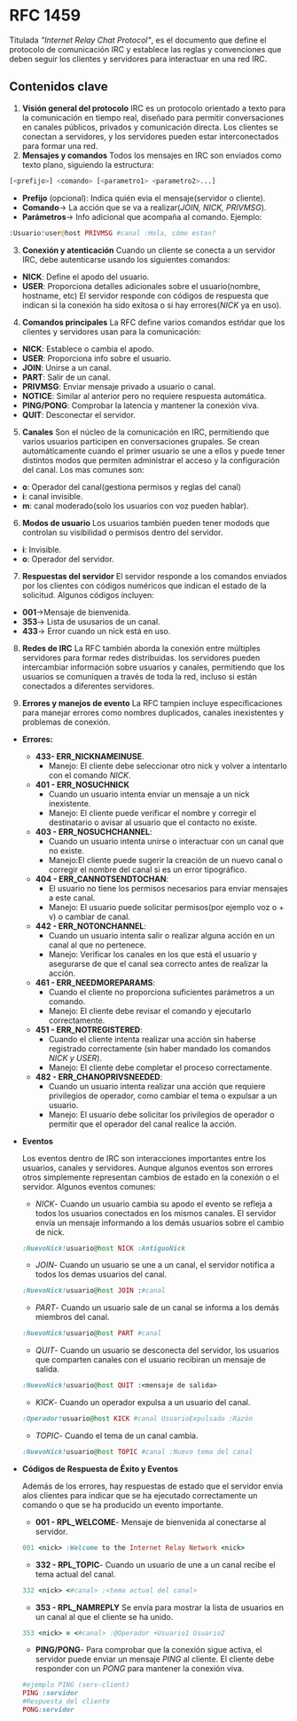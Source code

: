 # RFC 1459

Titulada *"Internet Relay Chat Protocol"*, es el documento que define el protocolo de comunicación IRC y establece las reglas y convenciones que deben seguir los clientes y servidores para interactuar en una red IRC.

## Contenidos clave 

1. **Visión general del protocolo**
IRC es un protocolo orientado a texto para la comunicación en tiempo real, diseñado para permitir conversaciones en canales públicos, privados y comunicación directa. Los clientes se conectan a servidores, y los servidores pueden estar interconectados para formar una red.
2. **Mensajes y comandos**
Todos los mensajes en IRC son enviados como texto plano, siguiendo la estructura:
```php
[<prefijo>] <comando> [<parametro1> <parametro2>...]
```
* **Prefijo** (opcional): Indica quién evia el mensaje(servidor o cliente).
* **Comando**-> La acción que se va a realizar(*JOIN, NICK, PRIVMSG*).
* **Parámetros**-> Info adicional que acompaña al comando.
Ejemplo:
```php
:Usuario!user@host PRIVMSG #canal :Hola, cómo estan?
```
3. **Conexión y atenticación**
Cuando un cliente se conecta a un servidor IRC, debe autenticarse usando los siguientes comandos:
* **NICK**: Define el apodo del usuario.
* **USER**: Proporciona detalles adicionales sobre el usuario(nombre, hostname, etc)
El servidor responde con códigos de respuesta que indican si la conexión ha sido exitosa o si hay errores(*NICK* ya en uso).

4. **Comandos principales**
La RFC define varios comandos estńdar que los clientes y servidores usan para la comunicación:
* **NICK**: Establece o cambia el apodo.
* **USER**: Proporciona info sobre el usuario.
* **JOIN**: Unirse a un canal.
* **PART**: Salir de un canal.
* **PRIVMSG**: Enviar mensaje privado a usuario o canal.
* **NOTICE**: Similar al anterior pero no requiere respuesta automática.
* **PING/PONG**: Comprobar la latencia y mantener la conexión viva.
* **QUIT**: Desconectar el servidor.

5. **Canales**
Son el núcleo de la comunicación en IRC, permitiendo que varios usuarios participen en conversaciones grupales. Se crean automáticamente cuando el primer usuario se une a ellos y puede tener distintos modos que permiten administrar el acceso y la configuración del canal. Los mas comunes son:
* **o**: Operador del canal(gestiona permisos y reglas del canal)
* **i**: canal invisible.
* **m**: canal moderado(solo los usuarios con voz pueden hablar).

6. **Modos de usuario**
Los usuarios también pueden tener modods que controlan su visibilidad o permisos dentro del servidor.
* **i**: Invisible.
* **o**: Operador del servidor.

7. **Respuestas del servidor**
El servidor responde a los comandos enviados por los clientes con códigos numéricos que indican el estado de la solicitud. Algunos códigos incluyen:
* **001**->Mensaje de bienvenida.
* **353**-> Lista de ususarios de un canal.
* **433**-> Error cuando un nick está en uso.

8. **Redes de IRC**
La RFC también aborda la conexión entre múltiples servidores para formar redes distribuidas. los servidores pueden intercambiar información sobre usuarios y canales, permitiendo que los usuarios se comuniquen a través de toda la red, incluso si están conectados a diferentes servidores.

9. **Errores y manejos de evento**
La RFC tampien incluye especificaciones para manejar errores como 
nombres duplicados, canales inexistentes y problemas de conexión.
+ **Errores:**	
	* **433- ERR_NICKNAMEINUSE**.
		* Manejo: El cliente debe seleccionar otro nick y volver a intentarlo con el comando *NICK*.
	* **401 - ERR_NOSUCHNICK**
		* Cuando un usuario intenta enviar un mensaje a un nick inexistente.
		* Manejo: El cliente puede verificar el nombre y corregir el destinatario o avisar al usuario que el contacto no existe.
	* **403 - ERR_NOSUCHCHANNEL**:
		* Cuando un usuario intenta unirse o interactuar con un canal que no existe.
		* Manejo:El cliente puede sugerir la creación de un nuevo canal o corregir el nombre del canal si es un error tipográfico.
	* **404 - ERR_CANNOTSENDTOCHAN**:
		* El usuario no tiene los permisos necesarios para enviar mensajes a este canal.
		* Manejo: El usuario puede solicitar permisos(por ejemplo voz o + v) o cambiar de canal.
	* **442 - ERR_NOTONCHANNEL**:
		* Cuando un usuario intenta salir o realizar alguna acción en un canal al que no pertenece.
		* Manejo: Verificar los canales en los que está el usuario y asegurarse de que el canal sea correcto antes de realizar la acción.
	* **461 - ERR_NEEDMOREPARAMS**:
		* Cuando el cliente no proporciona suficientes parámetros a un comando.
		* Manejo: El cliente debe revisar el comando y ejecutarlo correctamente.
	* **451 - ERR_NOTREGISTERED**:
		* Cuando el cliente intenta realizar una acción sin haberse registrado correctamente (sin haber mandado los comandos *NICK y USER*).
		* Manejo: El cliente debe completar el proceso correctamente.
	* **482 - ERR_CHANOPRIVSNEEDED**:
		* Cuando un usuario intenta realizar una acción que requiere privilegios de operador, como cambiar el tema o expulsar a un usuario.
		* Manejo: El usuario debe solicitar los privilegios de operador o permitir que el operador del canal realice la acción.

+ **Eventos**

	Los eventos dentro de IRC son interacciones importantes entre los usuarios, canales y servidores. Aunque algunos eventos son errores otros simplemente representan cambios de estado en la conexión o el servidor. Algunos eventos comunes:
	* *NICK*- Cuando un usuario cambia su apodo el evento se refleja a todos los usuarios conectados en los mismos canales. El servidor envía un mensaje informando a los demás usuarios sobre el cambio de nick.
	```ruby
	:NuevoNick!usuario@host NICK :AntiguoNick
	```
	* *JOIN*- Cuando un usuario se une a un canal, el servidor notifica a todos los demas usuarios del canal.
	```ruby
	:NuevoNick!usuario@host JOIN :#canal
	```
	* *PART*- Cuando un usuario sale de un canal se informa a los demás miembros del canal.
	```ruby
	:NuevoNick!usuario@host PART #canal
	```
	* *QUIT*- Cuando un usuario se desconecta del servidor, los usuarios que comparten canales con el usuario recibiran un mensaje de salida.
	```ruby
	:NuevoNick!usuario@host QUIT :<mensaje de salida>
	```
	* *KICK*- Cuando un operador expulsa a un usuario del canal.
	```ruby
	:Operador!usuario@host KICK #canal UsuarioExpulsado :Razón
	```
	* *TOPIC*- Cuando el tema de un canal cambia.
	```ruby
	:NuevoNick!usuario@host TOPIC #canal :Nuevo tema del canal
	```
+ **Códigos de Respuesta de Éxito y Eventos**

	Además de los errores, hay respuestas de estado que el servidor envia alos clientes para indicar que se ha ejecutado correctamente un comando o que se ha producido un evento importante.

	* **001 - RPL_WELCOME**- Mensaje de bienvenida al conectarse al servidor.
	```ruby
	001 <nick> :Welcome to the Internet Relay Network <nick>
	```
	* **332 - RPL_TOPIC**- Cuando un usuario de une a un canal recibe el tema actual del canal.
	```ruby
	332 <nick> <#canal> :<tema actual del canal>
	```
	* **353 - RPL_NAMREPLY** Se envía para mostrar la lista de usuarios en un canal al que el cliente se ha unido.
	```ruby
	353 <nick> = <#canal> :@Operador +Usuario1 Usuario2
	```
	* **PING/PONG**- Para comprobar que la conexión sigue activa, el servidor puede enviar un mensaje *PING* al cliente. El cliente debe responder con un *PONG* para mantener la conexión viva.
	```ruby
	#ejemplo PING (serv-client)
	PING :servidor
	#Respuesta del cliente
	PONG:servidor
	```
	
